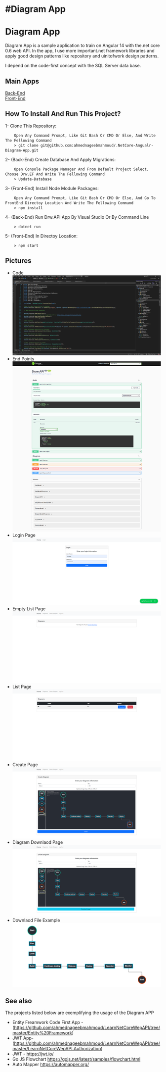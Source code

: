 # #Diagram App

Diagram App
=====
Diagram App is a sample application to train on Angular 14 with the.net core 0.6 web API. In the app, I use more important.net framework libraries and apply good design patterns like repository and uinitofwork design patterns.

I depend on the code-first concept with the SQL Server data base.

## Main Apps
[Back-End](https://github.com/ahmednageebmahmoud/.NetCore-Angualr-Diagram-App/tree/master/BackEnd) <br>
[Front-End](https://github.com/ahmednageebmahmoud/.NetCore-Angualr-Diagram-App/tree/master/FrontEnd)

How To Install And Run This Project?
-----------------------------------------
1- Clone This Repository:
```
    Open Any Command Prompt, Like Git Bash Or CMD Or Else, And Write The Fellowing Command
    > git clone git@github.com:ahmednageebmahmoud/.NetCore-Angualr-Diagram-App.git
```

2- (Back-End) Create Database And Apply Migrations:
```
    Open Console Package Manager And From Default Project Select, Choose Drw.EF And Write The Fellowing Command
    > Update-Database 
```

3- (Front-End) Install Node Module Packages:
```
    Open Any Command Prompt, Like Git Bash Or CMD Or Else, And Go To FrontEnd Directoy Location And Write The Fellowing Command
    > npm install 
```
 
4- (Back-End) Run Drw.API App By Visual Studio Or By Command Line 
```
    > dotnet run 
```
5- (Front-End) In Directoy Location:
```
    > npm start
```

Pictures
--------------------------------------------------------------------------------
- Code
<br>![EndPoints](https://github.com/ahmednageebmahmoud/.NetCore-Angualr-Diagram-App/blob/master/Documentation/Code.png?raw=true)
- End Points
<br>![EndPoints](https://github.com/ahmednageebmahmoud/.NetCore-Angualr-Diagram-App/blob/master/Documentation/End%20Points.png?raw=true)
- Login Page
<br> ![Login Page](https://github.com/ahmednageebmahmoud/.NetCore-Angualr-Diagram-App/blob/master/Documentation/Login%20Page.png?raw=true)
- Empty List Page
<br> ![Diagram Empty List Page](https://github.com/ahmednageebmahmoud/.NetCore-Angualr-Diagram-App/blob/master/Documentation/Diagram%20List%20Page%20Empty.png?raw=true)
- List Page
<br> ![Diagram List Page](https://github.com/ahmednageebmahmoud/.NetCore-Angualr-Diagram-App/blob/master/Documentation/Diagram%20List%20Page.png?raw=true)
- Create Page
<br> ![Diagram Create Page](https://github.com/ahmednageebmahmoud/.NetCore-Angualr-Diagram-App/blob/master/Documentation/Diagram%20Create%20Page.png?raw=true)
- Diagram Downlaod Page
<br> ![Diagram Downlaod Page](https://github.com/ahmednageebmahmoud/.NetCore-Angualr-Diagram-App/blob/master/Documentation/Diagram%20Downlaod%20Page.png?raw=true)
- Downlaod File Example
<br> ![Downlaod File Example](https://github.com/ahmednageebmahmoud/.NetCore-Angualr-Diagram-App/blob/master/Documentation/Diagram%20Downlaod%20Example.png?raw=true)



See also
--------------------------------------------------------------------------------

The projects listed below are exemplifying the usage of the Diagram APP

* Entity Freamwork Code First App - (https://github.com/ahmednageebmahmoud/LearnNetCoreWepAPI/tree/master/Entity%20Framework)
* JWT App- (https://github.com/ahmednageebmahmoud/LearnNetCoreWepAPI/tree/master/LearnNetCoreWepAPI.Authorization)
* JWT - https://jwt.io/
* Go JS Flowchart https://gojs.net/latest/samples/flowchart.html
* Auto Mapper https://automapper.org/
